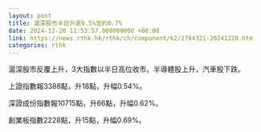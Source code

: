 ```yaml
---
layout: post
title: 滬深股市半日升逾0.5%至約0.7%
date: 2024-12-20 11:53:57.000000000 +08:00
link: https://news.rthk.hk/rthk/ch/component/k2/1784321-20241220.htm
categories: rthk
---
```


滬深股市反覆上升，3大指數以半日高位收市。半導體股上升，汽車股下跌。

上證指數報3388點，升18點，升幅0.54%。

深證成份指數報10715點，升66點，升幅0.62%。

創業板指數2228點，升15點，升幅0.69%。
